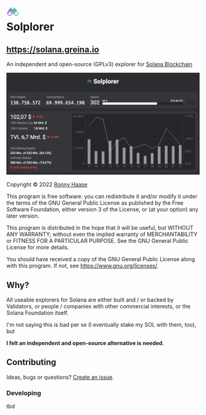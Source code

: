 # ![Logo](logo.png "Solplorer")<br> Solplorer

## https://solana.greina.io

An independent and open-source (GPLv3) explorer for [Solana Blockchain](https://solana.com)

![Current Screenshot](screenshot.png "Current Screenshot")

Copyright © 2022 [Ronny Haase](https://ronnyhaase.com)

This program is free software: you can redistribute it and/or modify
it under the terms of the GNU General Public License as published by
the Free Software Foundation, either version 3 of the License, or
(at your option) any later version.

This program is distributed in the hope that it will be useful,
but WITHOUT ANY WARRANTY; without even the implied warranty of
MERCHANTABILITY or FITNESS FOR A PARTICULAR PURPOSE.  See the
GNU General Public License for more details.

You should have received a copy of the GNU General Public License
along with this program.  If not, see <https://www.gnu.org/licenses/>.

## Why?

All useable explorers for Solana are either built and / or backed by Validators, or people / companies with other commercial interests, or the Solana Foundation itself.

I'm not saying this is bad per se (I eventually stake my SOL with them, too), but

**I felt an independent and open-source alternative is needed**.

## Contributing

Ideas, bugs or questions? [Create an issue](https://github.com/ronnyhaase/solplorer/issues).

### Developing

tbd
